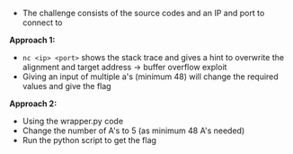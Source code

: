 - The challenge consists of the source codes and an IP and port to connect to

**Approach 1:**   
- `nc <ip> <port>` shows the stack trace and gives a hint to overwrite the alignment and target address -> buffer overflow exploit
- Giving an input of multiple a's (minimum 48) will change the required values and give the flag

**Approach 2:**   
- Using the wrapper.py code
- Change the number of A's to 5 (as minimum 48 A's needed)
- Run the python script to get the flag